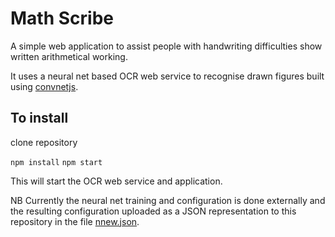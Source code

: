 # Math Scribe

A simple web application to assist people with handwriting difficulties show
written arithmetical working.

It uses a neural net based OCR web service to recognise drawn figures built
using [convnetjs](https://github.com/karpathy/convnetjs).

## To install

clone repository

```npm install```
```npm start```

This will start the OCR web service and application.

NB
Currently the neural net training and configuration is done externally and the
resulting configuration uploaded as a JSON representation to this repository in
the file [nnew.json](./ws/neuralnet/nnew.json).







